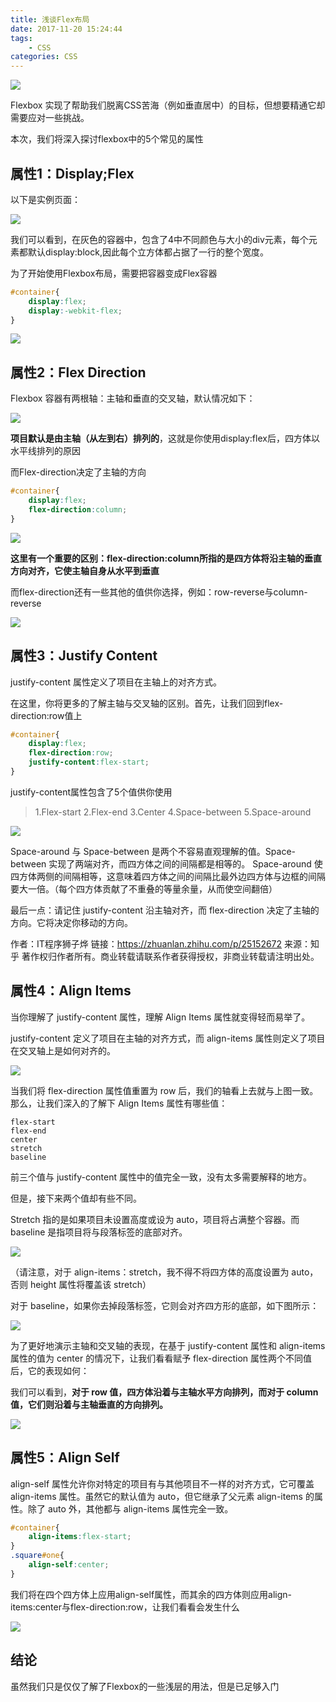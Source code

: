 ```yaml
---
title: 浅谈Flex布局
date: 2017-11-20 15:24:44
tags:
	- CSS
categories: CSS
---
```


![](http://oi3tku7it.bkt.clouddn.com/17-11-20/96758831.jpg)

Flexbox 实现了帮助我们脱离CSS苦海（例如垂直居中）的目标，但想要精通它却需要应对一些挑战。

<!--more-->

本次，我们将深入探讨flexbox中的5个常见的属性

## 属性1：Display;Flex

以下是实例页面：

![](http://oljx0eyxv.bkt.clouddn.com/17-2-27/24597697-file_1488170425547_44c5.gif)

我们可以看到，在灰色的容器中，包含了4中不同颜色与大小的div元素，每个元素都默认display:block,因此每个立方体都占据了一行的整个宽度。

为了开始使用Flexbox布局，需要把容器变成Flex容器

```css
#container{
    display:flex;
    display:-webkit-flex;
}
```

![](http://oljx0eyxv.bkt.clouddn.com/17-2-27/75422539-file_1488170893935_5b3c.gif)

## 属性2：Flex Direction

Flexbox 容器有两根轴：主轴和垂直的交叉轴，默认情况如下：

![](http://oljx0eyxv.bkt.clouddn.com/17-2-27/48577308-file_1488171040036_85a8.gif)

**项目默认是由主轴（从左到右）排列的**，这就是你使用display:flex后，四方体以水平线排列的原因

而Flex-direction决定了主轴的方向

```css
#container{
    display:flex;
    flex-direction:column;
}
```

![](http://oljx0eyxv.bkt.clouddn.com/17-2-27/1327245-file_1488171460960_d446.gif)

**这里有一个重要的区别：**flex-direction:column**所指的是四方体将沿主轴的垂直方向对齐，它使主轴自身从水平到垂直**

而flex-direction还有一些其他的值供你选择，例如：row-reverse与column-reverse

![](http://oljx0eyxv.bkt.clouddn.com/17-2-27/1821376-file_1488171656075_f4e1.gif)

## 属性3：Justify Content

justify-content 属性定义了项目在主轴上的对齐方式。

在这里，你将更多的了解主轴与交叉轴的区别。首先，让我们回到flex-direction:row值上

```css
#container{
    display:flex;
    flex-direction:row;
    justify-content:flex-start;
}
```

justify-content属性包含了5个值供你使用

> 1.Flex-start
> 2.Flex-end
> 3.Center
> 4.Space-between
> 5.Space-around

![](http://oljx0eyxv.bkt.clouddn.com/17-2-27/38361387-file_1488171953078_8d0e.gif)

Space-around 与 Space-between 是两个不容易直观理解的值。Space-between 实现了两端对齐，而四方体之间的间隔都是相等的。
Space-around 使四方体两侧的间隔相等，这意味着四方体之间的间隔比最外边四方体与边框的间隔要大一倍。（每个四方体贡献了不重叠的等量余量，从而使空间翻倍）

最后一点：请记住 justify-content 沿主轴对齐，而 flex-direction 决定了主轴的方向。它将决定你移动的方向。

作者：IT程序狮子烨
链接：https://zhuanlan.zhihu.com/p/25152672
来源：知乎
著作权归作者所有。商业转载请联系作者获得授权，非商业转载请注明出处。

## 属性4：Align Items

当你理解了 justify-content 属性，理解 Align Items 属性就变得轻而易举了。

justify-content 定义了项目在主轴的对齐方式，而 align-items 属性则定义了项目在交叉轴上是如何对齐的。

![](http://oljx0eyxv.bkt.clouddn.com/17-2-27/11946720-file_1488172041627_39f8.gif)

当我们将 flex-direction 属性值重置为 row 后，我们的轴看上去就与上图一致。
那么，让我们深入的了解下 Align Items 属性有哪些值：

    flex-start
    flex-end
    center
    stretch
    baseline

前三个值与 justify-content 属性中的值完全一致，没有太多需要解释的地方。

但是，接下来两个值却有些不同。

Stretch 指的是如果项目未设置高度或设为 auto，项目将占满整个容器。而 baseline 是指项目将与段落标签的底部对齐。

![](http://oljx0eyxv.bkt.clouddn.com/17-2-27/21340335-file_1488172130593_1094f.gif)

（请注意，对于 align-items：stretch，我不得不将四方体的高度设置为 auto，否则 height 属性将覆盖该 stretch）

对于 baseline，如果你去掉段落标签，它则会对齐四方形的底部，如下图所示：

![](http://oljx0eyxv.bkt.clouddn.com/17-2-27/18578993-file_1488172163770_134e9.gif)

为了更好地演示主轴和交叉轴的表现，在基于 justify-content 属性和 align-items 属性的值为 center 的情况下，让我们看看赋予 flex-direction 属性两个不同值后，它的表现如何：

我们可以看到，****对于 row 值，四方体沿着与主轴水平方向排列，而对于 column 值，它们则沿着与主轴垂直的方向排列。****

![](http://oljx0eyxv.bkt.clouddn.com/17-2-27/71159336-file_1488172199806_14356.gif)

## 属性5：Align Self

align-self 属性允许你对特定的项目有与其他项目不一样的对齐方式，它可覆盖 align-items 属性。虽然它的默认值为 auto，但它继承了父元素 align-items 的属性。除了 auto 外，其他都与 align-items 属性完全一致。

```css
#container{
    align-items:flex-start;
}
.square#one{
    align-self:center;
}
```

我们将在四个四方体上应用align-self属性，而其余的四方体则应用align-items:center与flex-direction:row，让我们看看会发生什么

![](http://oljx0eyxv.bkt.clouddn.com/17-2-27/63727448-file_1488172379975_b9d7.gif)

## 结论

虽然我们只是仅仅了解了Flexbox的一些浅层的用法，但是已足够入门

